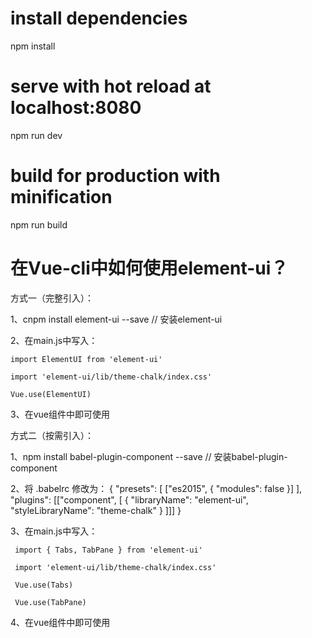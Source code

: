 # install dependencies
npm install

# serve with hot reload at localhost:8080
npm run dev

# build for production with minification
npm run build




# 在Vue-cli中如何使用element-ui？

方式一（完整引入）：


  1、cnpm install element-ui --save  // 安装element-ui

  2、在main.js中写入：
  
    import ElementUI from 'element-ui'
    
    import 'element-ui/lib/theme-chalk/index.css'
    
    Vue.use(ElementUI)

  3、在vue组件中即可使用




方式二（按需引入）：


  1、npm install babel-plugin-component --save  // 安装babel-plugin-component

  2、将 .babelrc 修改为：
    {
      "presets": [
        ["es2015", { "modules": false }]
      ],
      "plugins": [["component", [
        {
          "libraryName": "element-ui",
          "styleLibraryName": "theme-chalk"
        }
      ]]]
    }

  3、在main.js中写入：
  
     import { Tabs, TabPane } from 'element-ui'
     
     import 'element-ui/lib/theme-chalk/index.css'
     
     Vue.use(Tabs)
     
     Vue.use(TabPane)

  4、在vue组件中即可使用


